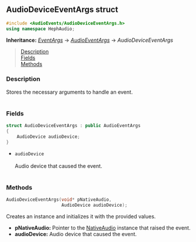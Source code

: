 ## AudioDeviceEventArgs struct
```c++
#include <AudioEvents/AudioDeviceEventArgs.h>
using namespace HephAudio;
```
**Inheritance:** *[EventArgs](/docs/HephCommon/EventArgs.md)* -> *[AudioEventArgs](/docs/HephAudio/AudioEvents/AudioEventArgs.md)* -> *AudioDeviceEventArgs*

> [Description](#description)<br>
[Fields](#fields)<br>
[Methods](#methods)



### Description
Stores the necessary arguments to handle an event.
<br><br>



### Fields
```c++
struct AudioDeviceEventArgs : public AudioEventArgs
{
    AudioDevice audioDevice;
}
```

- ``audioDevice``
<br><br>
Audio device that caused the event.
<br><br>


### Methods

```c++
AudioDeviceEventArgs(void* pNativeAudio,
                     AudioDevice audioDevice);
```
Creates an instance and initializes it with the provided values.
- **pNativeAudio:** Pointer to the [NativeAudio](/docs/HephAudio/NativeAudio/NativeAudio.md) instance that raised the event.
- **audioDevice:** Audio device that caused the event.
